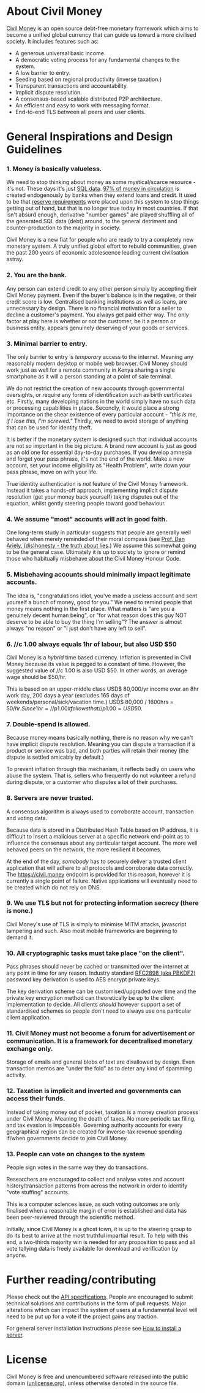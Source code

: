 About Civil Money
===========
[Civil Money](https://civil.money) is an open source debt-free monetary framework which aims to become a unified global currency that can guide us toward a more civilised society. It includes features such as:

- A generous universal basic income. 
- A democratic voting process for any fundamental changes to the system.
- A low barrier to entry.
- Seeding based on regional productivity (inverse taxation.) 
- Transparent transactions and accountability.
- Implicit dispute resolution.
- A consensus-based scalable distributed P2P architecture.
- An efficient and easy to work with messaging format.
- End-to-end TLS between all peers and user clients.


General Inspirations and Design Guidelines
==========================================

### 1. Money is basically valueless.
We need to stop thinking about money as some mystical/scarce resource - it's not. These days it's just [SQL data](http://money.howstuffworks.com/currency6.htm). 
[97% of money in circulation](http://positivemoney.org/issues/debt/) is created endogenously by banks when they extend 
loans and credit. It used to be that [reserve requirements](https://en.wikipedia.org/wiki/Reserve_requirement) were placed upon this system to stop things getting out of hand, but that is no longer true today in most countries. If that isn't absurd enough, derivative "number games" are played shuffling all of the generated SQL data (debt) around, to the general
detriment and counter-production to the majority in society. 

Civil Money is a new fiat for people who are ready to try a completely new monetary system. A truly unified global effort to rebuild communities, given the past 200 years of economic adolescence leading current civilisation astray.

### 2. You are the bank.
Any person can extend credit to any other person simply by accepting 
their Civil Money payment. Even if the buyer's balance is in the negative, or their credit score is low. Centralised banking institutions as well as loans, 
are unnecessary by design. There is no financial motivation for a seller to decline a customer's payment. You always get paid either way. The only factor at play here is whether or not the customer, be it a person or business entity, appears
genuinely deserving of your goods or services. 

### 3. Minimal barrier to entry.
The only barrier to entry is *temporary* access to the internet. Meaning any reasonably modern desktop or mobile web browser. Civil Money should work just as well for a remote community in Kenya sharing a single smartphone as it will a person standing at a point of sale terminal.

We do not restrict the creation of new accounts through governmental oversights, or require any forms of identification such as birth certificates etc. Firstly, many developing nations in the world simply have no such data or processing capabilities in place. Secondly, it would place a strong importance on the shear existence of every particular account - *"this is me, if I lose this, I'm screwed."* Thirdly, we need to avoid storage of anything that can be used for identity theft. 

It is better if the monetary system is designed such that individual accounts are not so important in the big picture. A brand new account is just as good as an old one for essential day-to-day purchases. If you develop amnesia and forget your pass phrase, it's not the end of the world. Make a new account, set your income eligibility as "Health Problem", write down your pass phrase, move on with your life.

True identity authentication is *not* feature of the Civil Money framework. Instead it takes a hands-off approach, implementing implicit dispute resolution (get your money back yourself) taking disputes out of the equation, whilst gently steering people toward good behaviour.

### 4. We assume "most" accounts will act in good faith. 
One long-term study in particular suggests that people are generally well behaved when merely reminded of their
moral compass (see [Prof. Dan Ariely, (dis)honesty - the truth about lies](http://thedishonestyproject.com/film/).) We assume this somewhat going to be the general case. Ultimately it is up to society to ignore or remind those who habitually misbehave about the Civil Money Honour Code.


### 5. Misbehaving accounts should minimally impact legitimate accounts. 
The idea is, "congratulations idiot, you've made a useless account and sent yourself a bunch of money, good for you." We need to remind people that money means nothing in the first place. What matters is "are you a genuinely decent human being", or "for what reason does this guy NOT deserve to be able to buy the thing I'm selling"? The answer is almost always "no reason" or "I just don't have any left to sell".  

### 6. //c 1.00 always equals 1hr of labour, but also USD $50
Civil Money is a *hybrid* time based currency. Inflation is prevented in Civil Money because its value is pegged to a constant of time. However, the suggested value of //c 1.00 is also USD $50. In other words, an average wage should be $50/hr.

This is based on an upper-middle class USD$ 80,000/yr income over an 8hr work day, 200 days a year (excludes 165 days of weekends/personal/sick/vacation time.)
USD$ 80,000 / 1600hrs = $50/hr.
Since 1hr = //p 1.00 it follows that //p 1.00 = USD$50.


### 7. Double-spend is allowed.
Because money means basically nothing, there is no reason why we can't have implicit dispute resolution. Meaning you can dispute a transaction if a product or service was bad, and both parties will retain their money (the dispute is settled amicably by default.) 

To prevent inflation through this mechanism, it reflects badly on users who abuse the system. That is, sellers who frequently do not volunteer a refund during dispute, or a customer who disputes a lot of their purchases.

### 8. Servers are never trusted.
A consensus algorithm is always used to corroborate account, transaction and voting data. 

Because data is stored in a Distributed Hash Table based on IP address, it is difficult to insert a malicious server at a specific network end-point as to influence the consensus about any particular target account. The more well behaved peers on the network, the more resilient it becomes.

At the end of the day, *somebody* has to securely deliver a trusted client application that will adhere to all protocols and corroborate data correctly. The https://civil.money endpoint is provided for this reason, however it is currently a single point of failure. Native applications will eventually need to be created which do not rely on DNS. 

### 9. We use TLS but not for protecting information secrecy (there is none.)
Civil Money's use of TLS is simply to minimise MiTM attacks, javascript tampering and such. Also most mobile frameworks are beginning to demand it.


### 10. All cryptographic tasks must take place "on the client".
Pass phrases should never be cached or transmitted over the internet at any point in time for any reason. Industry standard [RFC2898 (aka PBKDF2)](https://www.ietf.org/rfc/rfc2898.txt) password key derivation is used to AES encrypt private keys. 

The key derivation scheme can be customised/upgraded over time and the private key encryption method can theoretically be up to the client implementation to decide. All clients *should* however support a set of standardised schemes so people don't need to always use one particular client application.

### 11. Civil Money must not become a forum for advertisement or communication. It is a framework for decentralised monetary exchange only.
Storage of emails and general blobs of text are disallowed by design. Even transaction memos are "under the fold" as to deter any kind of spamming activity.

### 12. Taxation is implicit and inverted and governments can access their funds.
Instead of taking money out of pocket, taxation is a money creation process under Civil Money. Meaning the death of taxes. No more periodic tax filing, and tax evasion is impossible. 
Governing authority accounts for every geographical region can be created for inverse-tax revenue spending if/when governments decide to join Civil Money. 

### 13. People can vote on changes to the system
People sign votes in the same way they do transactions. 

Researchers are encouraged to collect and analyse votes and account history/transaction patterns from across the network in order to identify "vote stuffing" accounts. 

This is a computer sciences issue, as such voting outcomes are only finalised when a reasonable margin of error is established and data has been peer-reviewed through the scientific method. 

Initially, since Civil Money is a ghost town, it is up to the steering group to do its best to arrive at the most truthful impartial result. To help with this end, a two-thirds majority win is needed for any proposition to pass and all vote tallying data is freely available for download and verification by anyone.

Further reading/contributing
====
Please check out the [API specifications](API.md). People are encouraged to submit technical solutions and contributions in the form of pull requests. Major alterations which can impact the system of users at a fundamental level will need to be put up for a vote if the project gains any traction.

For general server installation instructions please see [How to install a server](HowToInstallAServer.md).


License
=======
Civil Money is free and unencumbered software released into the public domain ([unlicense.org](http://unlicense.org)), unless otherwise denoted in the source file.


